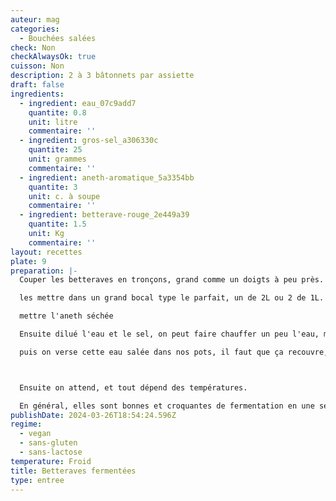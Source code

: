 ```yaml
---
auteur: mag
categories:
  - Bouchées salées
check: Non
checkAlwaysOk: true
cuisson: Non
description: 2 à 3 bâtonnets par assiette
draft: false
ingredients:
  - ingredient: eau_07c9add7
    quantite: 0.8
    unit: litre
    commentaire: ''
  - ingredient: gros-sel_a306330c
    quantite: 25
    unit: grammes
    commentaire: ''
  - ingredient: aneth-aromatique_5a3354bb
    quantite: 3
    unit: c. à soupe
    commentaire: ''
  - ingredient: betterave-rouge_2e449a39
    quantite: 1.5
    unit: Kg
    commentaire: ''
layout: recettes
plate: 9
preparation: |-
  Couper les betteraves en tronçons, grand comme un doigts à peu près.

  les mettre dans un grand bocal type le parfait, un de 2L ou 2 de 1L.

  mettre l'aneth séchée

  Ensuite dilué l'eau et le sel, on peut faire chauffer un peu l'eau, mais seulement une partie pour aider à la dilution, il ne faut pas mettre trop de chaud sur les betteraves, sinon on tue les futures bonnes batteries qui vont nous permettre la fermentation!!

  puis on verse cette eau salée dans nos pots, il faut que ça recouvre, on peut rajouter un peu d'eau et un peu de sel si ce n'est pas le cas.



  Ensuite on attend, et tout dépend des températures.

  En général, elles sont bonnes et croquantes de fermentation en une semaine, mais je compte 2. et goute à partir d'une semaine, dès qu'on aime le goût on mets le pot au frais, ce qui va considérablement réduire la fermentation, le goût n'évoluera plus beaucoup, et bisou et papilles seront ravies dans manger...
publishDate: 2024-03-26T18:54:24.596Z
regime:
  - vegan
  - sans-gluten
  - sans-lactose
temperature: Froid
title: Betteraves fermentées
type: entree
---
```

